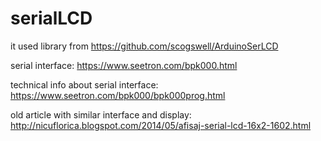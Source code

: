 # serialLCD
it used library from https://github.com/scogswell/ArduinoSerLCD 

serial interface: https://www.seetron.com/bpk000.html

technical info about serial interface: https://www.seetron.com/bpk000/bpk000prog.html

old article with similar interface and display: http://nicuflorica.blogspot.com/2014/05/afisaj-serial-lcd-16x2-1602.html
